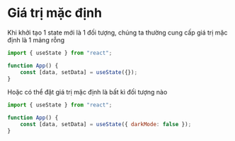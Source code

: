 # Giá trị mặc định

Khi khởi tạo 1 state mới là 1 đối tượng, chúng ta thường cung cấp giá trị mặc định là 1 mảng rỗng

```js
import { useState } from "react";

function App() {
    const [data, setData] = useState({});
}
```

Hoặc có thể đặt giá trị mặc định là bất kì đối tượng nào

```js
import { useState } from "react";

function App() {
    const [data, setData] = useState({ darkMode: false });
}
```
